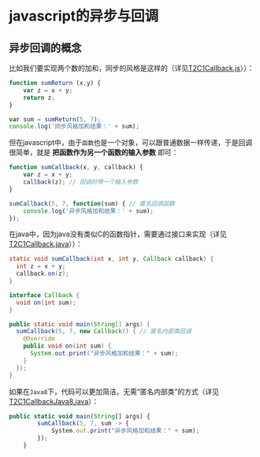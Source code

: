 # javascript的异步与回调

## 异步回调的概念

比如我们要实现两个数的加和，同步的风格是这样的（详见[T2C1Callback.js](code/T2C1Callback.js)））：

``` js
function sumReturn (x,y) {
    var z = x + y;
    return z;
}

var sum = sumReturn(5, 7);
console.log('同步风格加和结果：' + sum);
```

但在javascript中，由于``函数``也是一个对象，可以跟普通数据一样传递，于是回调很简单，就是 **把函数作为另一个函数的输入参数** 即可：

``` js
function sumCallback(x, y, callback) {
    var z = x + y;
    callback(z); // 回调时带一个输入参数
}

sumCallback(5, 7, function(sum) { // 匿名回调函数
    console.log('异步风格加和结果：' + sum);
});
```

在java中，因为java没有类似C的函数指针，需要通过接口来实现（详见[T2C1Callback.java](code/T2C1Callback.java)））：

``` java
static void sumCallback(int x, int y, Callback callback) {
  int z = x + y;
  callback.on(z);
}

interface Callback {
  void on(int sum);
}

public static void main(String[] args) {
  sumCallback(5, 7, new Callback() { // 匿名内部类回调
    @Override
    public void on(int sum) {
      System.out.print("异步风格加和结果：" + sum);
    }
  });
}
```


如果在``Java8``下，代码可以更加简洁，无需“匿名内部类”的方式（详见[T2C1CallbackJava8.java](code/T2C1CallbackJava8.java)）：

``` js
public static void main(String[] args) {
		sumCallback(5, 7, sum -> {
			System.out.print("异步风格加和结果：" + sum);
		});
	}
```
